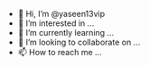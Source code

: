 - 👋 Hi, I’m @yaseen13vip
- 👀 I’m interested in ...
- 🌱 I’m currently learning ...
- 💞️ I’m looking to collaborate on ...
- 📫 How to reach me ...

<!---
yaseen13vip/yaseen13vip is a ✨ special ✨ repository because its `README.md` (this file) appears on your GitHub profile.
You can click the Preview link to take a look at your changes.
--->
